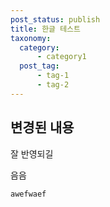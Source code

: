 ```yaml
---
post_status: publish
title: 한글 테스트
taxonomy:
  category:
      - category1
  post_tag:
      - tag-1
      - tag-2
---
```


## 변경된 내용
잘 반영되길


음음

```
awefwaef
```


